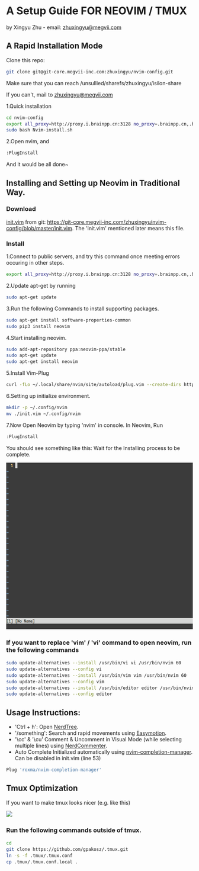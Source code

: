 # A Setup Guide FOR NEOVIM / TMUX

by Xingyu Zhu  -  email: <zhuxingyu@megvii.com>

## A Rapid Installation Mode

Clone this repo:
```sh
git clone git@git-core.megvii-inc.com:zhuxingyu/nvim-config.git
```

Make sure that you can reach /unsullied/sharefs/zhuxingyu/isilon-share

If you can't, mail to [zhuxingyu@megvii.com](mailto:zhuxingyu@megvii.com)

1.Quick installation
```sh
cd nvim-config
export all_proxy=http://proxy.i.brainpp.cn:3128 no_proxy=.brainpp.cn,.brainpp.ml,.megvii-inc.com,.megvii-op.org,127.0.0.1,localhost; export http_proxy=$all_proxy https_proxy=$all_proxy
sudo bash Nvim-install.sh
```

2.Open nvim, and
```sh
:PlugInstall
```

And it would be all done~

## Installing and Setting up Neovim in Traditional Way.

### Download
[init.vim](https://git-core.megvii-inc.com/zhuxingyu/nvim-config/blob/master/init.vim) from git: https://git-core.megvii-inc.com/zhuxingyu/nvim-config/blob/master/init.vim. The 'init.vim' mentioned later means this file.

### Install
1.Connect to public servers, and try this command once meeting errors occuring in other steps.
```sh
export all_proxy=http://proxy.i.brainpp.cn:3128 no_proxy=.brainpp.cn,.brainpp.ml,.megvii-inc.com,.megvii-op.org,127.0.0.1,localhost; export http_proxy=$all_proxy https_proxy=$all_proxy
```
2.Update apt-get by running
```sh
sudo apt-get update
```

3.Run the following Commands to install supporting packages.
```sh
sudo apt-get install software-properties-common
sudo pip3 install neovim
```

4.Start installing neovim.
```sh
sudo add-apt-repository ppa:neovim-ppa/stable
sudo apt-get update
sudo apt-get install neovim
```

5.Install Vim-Plug
```sh
curl -fLo ~/.local/share/nvim/site/autoload/plug.vim --create-dirs https://raw.githubusercontent.com/junegunn/vim-plug/master/plug.vim
```

6.Setting up initialize environment.
```sh
mkdir -p ~/.config/nvim
mv ./init.vim ~/.config/nvim
```

7.Now Open Neovim by typing 'nvim' in console.
In Neovim, Run
```sh
:PlugInstall
```

You should see something like this:
Wait for the Installing process to be complete.

<img src="https://raw.githubusercontent.com/junegunn/i/master/vim-plug/installer.gif" height="450">

### If you want to replace 'vim' / 'vi' command to open neovim, run the following commands
```sh
sudo update-alternatives --install /usr/bin/vi vi /usr/bin/nvim 60
sudo update-alternatives --config vi
sudo update-alternatives --install /usr/bin/vim vim /usr/bin/nvim 60
sudo update-alternatives --config vim
sudo update-alternatives --install /usr/bin/editor editor /usr/bin/nvim 60
sudo update-alternatives --config editor
```

## Usage Instructions:

- 'Ctrl + h': Open [NerdTree](https://github.com/scrooloose/nerdtree).
- '/something': Search and rapid movements using [Easymotion](https://github.com/easymotion/vim-easymotion).
- '\cc' & '\cu' Comment & Uncomment in Visual Mode (while selecting multiple lines) using [NerdCommenter](https://github.com/scrooloose/nerdcommenter).
- Auto Complete Initialized automatically using [nvim-completion-manager](https://github.com/roxma/nvim-completion-manager). Can be disabled in init.vim (line 53)

```sh
Plug 'roxma/nvim-completion-manager'
```

## Tmux Optimization

If you want to make tmux looks nicer (e.g. like this)

<img src='https://cloud.githubusercontent.com/assets/553208/19740585/85596a5a-9bbf-11e6-8aa1-7c8d9829c008.gif' height="450">

### Run the following commands outside of tmux.
```sh
cd
git clone https://github.com/gpakosz/.tmux.git
ln -s -f .tmux/.tmux.conf
cp .tmux/.tmux.conf.local .
```
